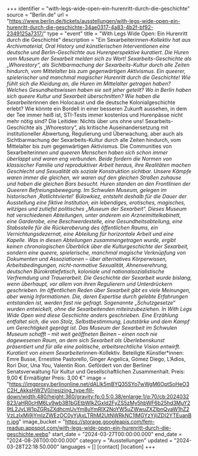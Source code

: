 +++
identifier = "with-legs-wide-open-ein-hurenritt-durch-die-geschichte"
source = "Berlin.de"
url = "https://www.berlin.de/tickets/ausstellungen/with-legs-wide-open-ein-hurenritt-durch-die-geschichte-34ae0317-4a83-4b2f-bf92-2349125a7317/"
type = "event"
title = "With Legs Wide Open: Ein Hurenritt durch die Geschichte"
description = "Ein Sexarbeiter*innen-Kollektiv hat aus Archivmaterial, Oral History und künstlerischen Interventionen eine deutsche und Berlin-Geschichte aus Hurenperspektive kuratiert.
Die Huren vom Museum der Sexarbeit melden sich zu Wort! Sexarbeits-Geschichte als „Whorestory“, als Sichtbarmachung der Sexarbeits-Kultur durch alle Zeiten hindurch, vom Mittelalter bis zum gegenwärtigen Aktivismus. Ein queerer, spielerischer und manchmal magischer Hurenritt durch die Geschichte!
Wie fühlt sich die Kleidung an, die Huren im Mittelalter getragen haben? Welches Gesundheitswissen haben sie seit jeher geteilt? Wo in Berlin haben sich queere Kultur und Sexarbeit überschnitten? Wie haben die Sexarbeiter*innen den Holocaust und die deutsche Kolonialgeschichte erlebt? Wie könnte ein Bordell in einer besseren Zukunft aussehen, in dem der Tee immer heiß ist, STI-Tests immer kostenlos und Hurenpässe nicht mehr nötig sind?
Die Leitidee: Nichts über uns ohne uns! Sexarbeits-Geschichte als „Whorestory“, als kritische Auseinandersetzung mit institutioneller Abwertung, Regulierung und Überwachung, aber auch als Sichtbarmachung der Sexarbeits-Kultur durch alle Zeiten hindurch, vom Mittelalter bis zum gegenwärtigen Aktivismus.
Die Communities von Sexarbeiter*innen und queeren Menschen haben sich schon immer überlappt und waren eng verbunden. Beide fordern die Normen von klassischer Familie und reproduktiver Arbeit heraus, ihre Realitäten machen Geschlecht und Sexualität als soziale Konstruktion sichtbar. Unsere Kämpfe waren immer die gleichen, wir waren auf den gleichen Straßen zuhause und haben die gleichen Bars besucht. Huren standen an den Frontlinien der Queeren Befreiungsbewegung. Im Schwulen Museum, gelegen im historischen ‚Rotlichtviertel‘ Bülowkiez, entsteht deshalb für die Dauer der Ausstellung eine fiktive Institution, ein lebendiges, erotisches, magisches, witziges und zutiefst politisches „Museum der Sexarbeit“. Dieses Museum hat verschiedenen Abteilungen, unter anderem ein Arzneimittelkabinett, eine Garderobe, eine Beschwerdestelle, eine Gesundheitsabteilung, eine Stabsstelle für die Rückeroberung des öffentlichen Raums, ein Vernichtungsdezernat, eine Abteilung für horizontale Arbeit und eine Kapelle. Was in diesen Abteilungen zusammengetragen wurde, ergibt keinen chronologischen Überblick über die Kulturgeschichte der Sexarbeit, sondern eine queere, spielerische, manchmal magische Verknüpfung von Dokumenten und Assoziationen – über alternatives Körperwissen, Arbeitsbedingungen, nicht-normative Sexualität, Ahnenverehrung, deutschen Bürokratiefetisch, koloniale und nationalsozialistische Verfremdung und Trauerarbeit.
Die Geschichte der Sexarbeit wurde bislang, wenn überhaupt, vor allem von ihren Regulierern und Unterdrückern geschrieben. Im öffentlichen Reden über Sexarbeit gibt es viele Meinungen, aber wenig Informationen. Die, deren Expertise durch gelebte Erfahrungen entstanden ist, werden fast nie gefragt. Sogenannte „Schutzgesetze“ wurden entwickelt, ohne die Sexarbeitenden miteinzubeziehen. In With Legs Wide Open wird diese Geschichte anders geschrieben. Eine Erzählung entfaltet sich, die von Stolz, Selbstbestimmung, Lautstärke und dem Kampf um Gerechtigkeit geprägt ist. Das Museum der Sexarbeit im Schwulen Museum schafft – mit weit geöffneten Beinen – einen noch nie dagewesenen Raum, an dem sich Sexarbeit als Überlebenskunst präsentiert und für alle eine politische, arbeitsrechtliche Vision entwirft.
Kuratiert von einem Sexarbeiter*innen-Kollektiv.
Beteiligte Künstler*innen: Emre Busse, Ernestine Pastorello, Ginger Angelica, Gómez Diego, L’Adios, Rori Dior, Una You, Valentin Rion.
Gefördert von der Berliner Senatsverwaltung für Kultur und Gesellschaftlichen Zusammenhalt.
Preis: 9,00 €
Ermäßigter Preis: 3,00 €"
image = "https://imgproxy.berlinonline.net/dALlk5mBYQ35SYo7wWgM6OptSoHeO3C2H_AkksHWZV0/resizing_type:fill-down/width:480/height:360/gravity:fp:0.5:0.38/enlarge:1/q:70/cb:2024032823/aHR0cHM6Ly9wb3B1bGEtbWlkZGxld2FyZS5zMy5hbWF6b25hd3MuY29tL2JvLW1pZGRsZXdhcmUvYm8uYmRlX2NoYW5uZWwuZXZlbnQvaW1hZ2VzLzIxMi9jYmIzZWEzOC0yYjAxLTRhM2UtNWRkNC1lMGYzYjljZDI2YTEuanBn.jpg"
image_bucket = "https://storage.googleapis.com/fem-readup.appspot.com/with-legs-wide-open-ein-hurenritt-durch-die-geschichte.webp"
start_date = "2024-03-27T00:00:00.000"
end_date = "2024-08-26T00:00:00.000"
category = "Ausstellungen"
updated = "2024-03-28T22:18:50.000"
languages = []
[contact]
[location]
+++